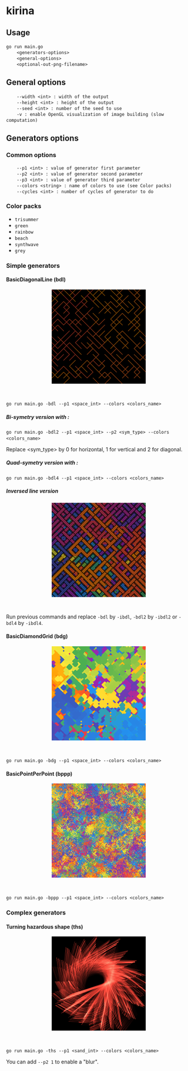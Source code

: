 # kirina

## Usage

```
go run main.go
	<generators-options>
	<general-options>
	<optional-out-png-filename>
```

## General options

```
	--width <int> : width of the output
	--height <int> : height of the output
	--seed <int> : number of the seed to use
	-v : enable OpenGL visualization of image building (slow computation)
```

## Generators options

### Common options

```
	--p1 <int> : value of generator first parameter
	--p2 <int> : value of generator second parameter
	--p3 <int> : value of generator third parameter
	--colors <string> : name of colors to use (see Color packs)
	--cycles <int> : number of cycles of generator to do
```

### Color packs

- `trisummer`
- `green`
- `rainbow`
- `beach`
- `synthwave`
- `grey`

### Simple generators

#### BasicDiagonalLine (bdl)

<p align="center"><img align="center" src="examples/bdl.png"/></p><br/>

`go run main.go -bdl --p1 <space_int> --colors <colors_name>`

##### Bi-symetry version with :

`go run main.go -bdl2 --p1 <space_int> --p2 <sym_type> --colors <colors_name>`

Replace <sym_type> by 0 for horizontal, 1 for vertical and 2 for diagonal.

##### Quad-symetry version with :

`go run main.go -bdl4 --p1 <space_int> --colors <colors_name>`

##### Inversed line version

<p align="center"><img align="center" src="examples/ibdl.png"/></p><br/>

Run previous commands and replace `-bdl` by `-ibdl`, `-bdl2` by `-ibdl2` or `-bdl4` by `-ibdl4`.

#### BasicDiamondGrid (bdg)

<p align="center"><img align="center" src="examples/bdg.png"/></p><br/>

`go run main.go -bdg --p1 <space_int> --colors <colors_name>`

#### BasicPointPerPoint (bppp)

<p align="center"><img align="center" src="examples/bppp.png"/></p><br/>

`go run main.go -bppp --p1 <space_int> --colors <colors_name>`

### Complex generators

#### Turning hazardous shape (ths)

<p align="center"><img align="center" src="examples/ths.png"/></p><br/>

`go run main.go -ths --p1 <sand_int> --colors <colors_name>`

You can add `--p2 1` to enable a "blur".

